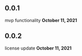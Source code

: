 ## 0.0.1

mvp functionality
<b>October 11, 2021</b>

## 0.0.2
license update
<b>October 11, 2021</b>